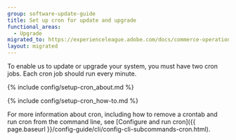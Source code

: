 ```yaml
---
group: software-update-guide
title: Set up cron for update and upgrade
functional_areas:
  - Upgrade
migrated_to: https://experienceleague.adobe.com/docs/commerce-operations/upgrade-guide/prepare/prerequisites.html
layout: migrated
---
```


To enable us to update or upgrade your system, you must have two cron jobs. Each cron job should run every minute.

{% include config/setup-cron_about.md %}

{% include config/setup-cron_how-to.md %}

For more information about cron, including how to remove a crontab and run cron from the command line, see [Configure and run cron]({{ page.baseurl }}/config-guide/cli/config-cli-subcommands-cron.html).
